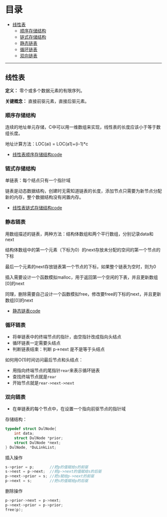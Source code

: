 # 目录

- [线性表](#线性表)
  - [顺序存储结构](#顺序存储结构)
  - [链式存储结构](#链式存储结构)
  - [静态链表](#静态链表)
  - [循环链表](#循环链表)
  - [双向链表](#双向链表)

---

## 线性表

**定义：** 零个或多个数据元素的有限序列。

**关键概念：** 直接前驱元素，直接后驱元素。

### 顺序存储结构

连续的地址单元存储，C中可以用一维数组来实现，线性表的长度应该小于等于数组长度。

地址计算方法：LOC(ai) = LOC(a1)+(i-1)*c

- [线性表顺序存储结构code](https://github.com/ChuangLiu727/GetJob/blob/master/数据结构code/线性表顺序存储结构.cpp)

### 链式存储结构

单链表：每个结点只有一个指针域

链表是动态数据结构，创建时无需知道链表的长度，添加节点只需要为新节点分配新的内存，整个数据结构没有闲置内存。

- [线性表链式存储结构code](https://github.com/ChuangLiu727/GetJob/blob/master/数据结构code/线性表链式存储结构code.cpp)

### 静态链表

用数组描述的链表，两种方法：结构体数组和两个平行数组，分别记录data和next

结构体数组中的第一个元素（下标为0）的next存放未分配的空间的第一个节点的下标

最后一个元素的next存放链表第一个节点的下标，如果整个链表为空时，则为0

插入需要设计一个函数模拟malloc，用于返回第一个空闲的下表，并且更新数组[0]的next

同理，删除需要自己设计一个函数模拟free，修改要free的下标的next，并且更新数组[0]的next

- [静态链表code](https://github.com/ChuangLiu727/GetJob/blob/master/数据结构code/静态链表code.cpp)

### 循环链表

- 将单链表中的终端节点的指针，由空指针改成指向头结点
- 循环链表一定需要头结点
- 判断链表结束：判断 p->next 是不是等于头结点

如何用O(1)时间访问最后节点和头结点：

- 用指向终端节点的尾指针`rear`来表示循环链表
- 查找终端节点就是`rear`
- 开始节点就是`rear->next->next`

### 双向链表

- 在单链表的每个节点中，在设置一个指向前驱节点的指针域

存储结构：

```c++
typedef struct DulNode{
    int data;
    struct DulNode *prior;
    struct DulNode *next;
} DulNode, *DuLinkList;
```

插入操作

```c++
s->prior = p;       //把p的值赋给s的前驱
s->nest = p->next;  //把p->next的值赋给s的后驱
p->next->prior = s; //把s赋给p->next的前驱
p->next = s;        //把s的值赋给p的后驱
```

删除操作

```c++
p->prior->next = p->next;
p->next->prior = p->prior;
free(p);
```